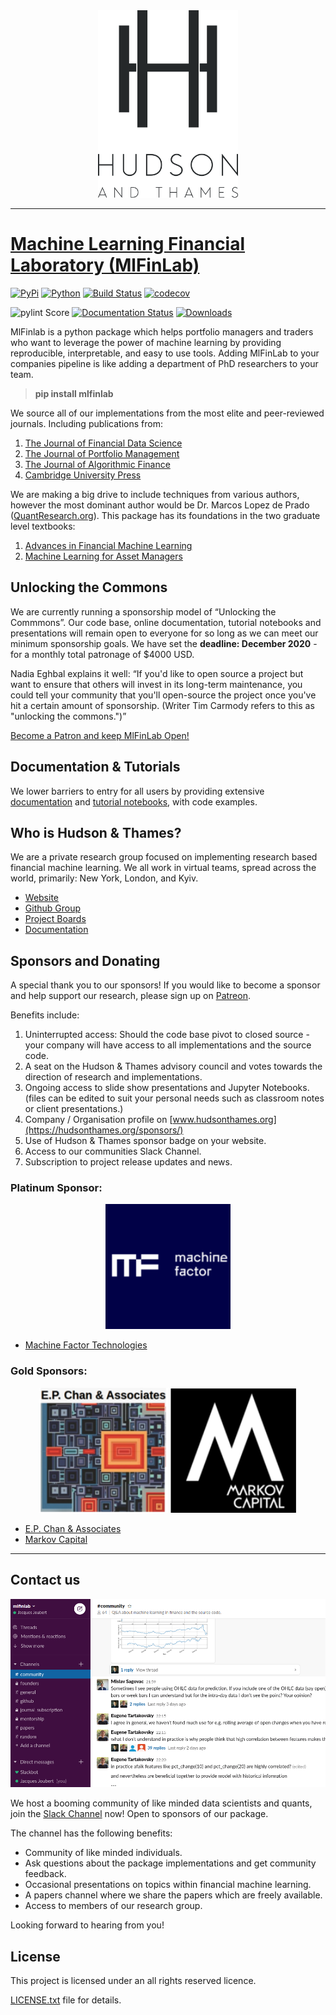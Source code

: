 <div align="center">
   <a href="https://hudsonthames.org/">
   <img src="https://raw.githubusercontent.com/hudson-and-thames/mlfinlab/master/.github/logo/hudson_and_thames_logo.png" height="300"><br>
</div>


-----------------
# Machine Learning Financial Laboratory (MlFinLab)
[![PyPi](https://img.shields.io/pypi/v/mlfinlab.svg)]((https://pypi.org/project/mlfinlab/))
[![Python](https://img.shields.io/pypi/pyversions/mlfinlab.svg)]((https://pypi.org/project/mlfinlab/))
[![Build Status](https://travis-ci.com/hudson-and-thames/mlfinlab.svg?branch=master)](https://travis-ci.com/hudson-and-thames/mlfinlab)
[![codecov](https://codecov.io/gh/hudson-and-thames/mlfinlab/branch/master/graph/badge.svg)](https://codecov.io/gh/hudson-and-thames/mlfinlab)

![pylint Score](https://mperlet.github.io/pybadge/badges/10.svg)
[![Documentation Status](https://readthedocs.org/projects/mlfinlab/badge/?version=latest)](https://mlfinlab.readthedocs.io/en/latest/?badge=latest)
[![Downloads](https://img.shields.io/pypi/dm/mlfinlab.svg)]((https://pypi.org/project/mlfinlab/))

MlFinlab is a python package which helps portfolio managers and traders who want to leverage the power of machine learning by providing reproducible, interpretable, and easy to use tools. 
Adding MlFinLab to your companies pipeline is like adding a department of PhD researchers to your team.

> **pip install mlfinlab**

We source all of our implementations from the most elite and peer-reviewed journals. Including publications from: 
1. [The Journal of Financial Data Science](https://jfds.pm-research.com/)
2. [The Journal of Portfolio Management](https://jpm.pm-research.com/)
3. [The Journal of Algorithmic Finance](http://www.algorithmicfinance.org/)
4. [Cambridge University Press](https://www.cambridge.org/)

We are making a big drive to include techniques from various authors, however the most dominant author would be Dr. Marcos Lopez de Prado ([QuantResearch.org](http://www.quantresearch.org/)).
This package has its foundations in the two graduate level textbooks: 
1. [Advances in Financial Machine Learning](https://www.amazon.co.uk/Advances-Financial-Machine-Learning-Marcos/dp/1119482089)
2. [Machine Learning for Asset Managers](https://www.cambridge.org/core/books/machine-learning-for-asset-managers/6D9211305EA2E425D33A9F38D0AE3545)

## Unlocking the Commons
We are currently running a sponsorship model of “Unlocking the Commmons”. Our code base, online documentation, 
tutorial notebooks and presentations will remain open to everyone for so long as we can meet our minimum sponsorship 
goals. We have set the **deadline: December 2020** - for a monthly total patronage of $4000 USD.

Nadia Eghbal explains it well: “If you'd like to open source a project but want to ensure that others will invest in 
its long-term maintenance, you could tell your community that you'll open-source the project once you've hit a 
certain amount of sponsorship. (Writer Tim Carmody refers to this as "unlocking the commons.")”

[Become a Patron and keep MlFinLab Open!](https://www.patreon.com/HudsonThames)

## Documentation & Tutorials
We lower barriers to entry for all users by providing extensive [documentation](https://mlfinlab.readthedocs.io/en/latest/) 
and [tutorial notebooks](https://github.com/hudson-and-thames/research), with code examples.

## Who is Hudson & Thames?
We are a private research group focused on implementing research based financial machine learning. We all work in 
virtual teams, spread across the world, primarily: New York, London, and Kyiv.

* [Website](https://hudsonthames.org/)
* [Github Group](https://github.com/hudson-and-thames)
* [Project Boards](https://github.com/orgs/hudson-and-thames/projects)
* [Documentation](https://mlfinlab.readthedocs.io/en/latest/)


## Sponsors and Donating
A special thank you to our sponsors! If you would like to become a sponsor and help support our research, please sign 
up on [Patreon](https://www.patreon.com/HudsonThames).

Benefits include:
1. Uninterrupted access: Should the code base pivot to closed source - your company will have access to all 
   implementations and the source code.
2. A seat on the Hudson & Thames advisory council and votes towards the direction of research and implementations.
3. Ongoing access to slide show presentations and Jupyter Notebooks. (files can be edited to suit your personal 
   needs such as classroom notes or client presentations.)
4. Company / Organisation profile on [www.hudsonthames.org](https://hudsonthames.org/sponsors/)
5. Use of Hudson & Thames sponsor badge on your website.
6. Access to our communities Slack Channel.
7. Subscription to project release updates and news.

### Platinum Sponsor:
<div align="center">
   <a href="https://hudsonthames.org/sponsors/">
   <img src="https://raw.githubusercontent.com/hudson-and-thames/mlfinlab/master/docs/source/logo/machine-factor-technologies.png" height="200"><br>
</div>



* [Machine Factor Technologies](https://machinefactor.tech/)

### Gold Sponsors:
<div align="center">
   <a href="https://hudsonthames.org/sponsors/">
   <img src="https://raw.githubusercontent.com/hudson-and-thames/mlfinlab/master/docs/source/logo/gold_sponsors.png" height="200"><br>
</div>



* [E.P. Chan & Associates](https://www.epchan.com/)
* [Markov Capital](http://www.markovcapital.se/)

---

## Contact us

[![MlFinLab Slack Channel](https://raw.githubusercontent.com/hudson-and-thames/mlfinlab/update_readme/docs/source/logo/Slack.png)](http://www.markovcapital.se/)

We host a booming community of like minded data scientists and quants, join the 
[Slack Channel](https://www.patreon.com/HudsonThames) now! Open to sponsors of our package. 

The channel has the following benefits: 

* Community of like minded individuals.
* Ask questions about the package implementations and get community feedback.
* Occasional presentations on topics within financial machine learning.
* A papers channel where we share the papers which are freely available.
* Access to members of our research group.
 
Looking forward to hearing from you!

## License

This project is licensed under an all rights reserved licence.

[LICENSE.txt](https://github.com/hudson-and-thames/mlfinlab/blob/master/LICENSE.txt) file for details.
